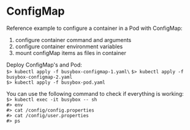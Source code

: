 # ConfigMap

Reference example to configure a container in a Pod with ConfigMap:

1. configure container command and arguments
2. configure container environment variables
3. mount configMap items as files in container 

Deploy ConfigMap's and Pod:\
`$> kubectl apply -f busybox-configmap-1.yaml\`
`$> kubectl apply -f busybox-configmap-2.yaml`\
`$> kubectl apply -f busybox-pod.yaml`

You can use the following command to check if everything is working:\
`$> kubectl exec -it busybox -- sh`\
`#> env`\
`#> cat /config/config.properties`\
`#> cat /config/user.properties`\
`#> ps`

